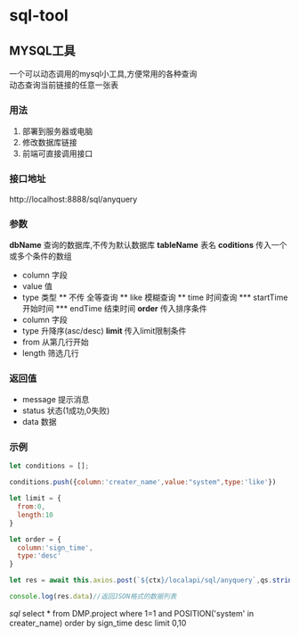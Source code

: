 # sql-tool
## MYSQL工具
一个可以动态调用的mysql小工具,方便常用的各种查询  
动态查询当前链接的任意一张表
### 用法
1. 部署到服务器或电脑  
2. 修改数据库链接  
3. 前端可直接调用接口  
### 接口地址
http://localhost:8888/sql/anyquery
### 参数
**dbName** 查询的数据库,不传为默认数据库
**tableName** 表名
**coditions** 传入一个或多个条件的数组  
* column 字段  
* value 值  
* type 类型
** 不传 全等查询
** like 模糊查询
** time 时间查询
*** startTime 开始时间
*** endTime 结束时间
**order** 传入排序条件
* column 字段
* type 升降序(asc/desc)
**limit** 传入limit限制条件
* from 从第几行开始
* length 筛选几行
### 返回值
* message 提示消息
* status 状态(1成功,0失败)
* data 数据
### 示例
``` javascript
let conditions = [];

conditions.push({column:'creater_name',value:"system",type:'like'})

let limit = {
  from:0,
  length:10
}

let order = {
  column:'sign_time',
  type:'desc'
}

let res = await this.axios.post(`${ctx}/localapi/sql/anyquery`,qs.stringify({dbName:'DMP',tableName:'project',conditions:JSON.stringify(conditions),limit:JSON.stringify(limit),order:JSON.stringify(order)}));

console.log(res.data)//返回JSON格式的数据列表

```
*sql* select * from DMP.project where 1=1 and POSITION('system' in creater_name) order by sign_time desc limit 0,10

